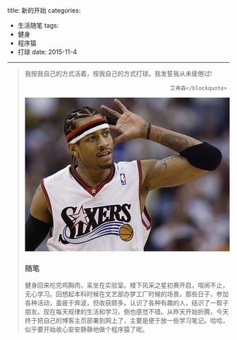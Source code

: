 title: 新的开始
categories:
  - 生活随笔
tags:
  - 健身
  - 程序猿
  - 打球
date: 2015-11-4
---
 <!-- HTML -->
<blockquote class="blockquote-center">我按我自己的方式活着，按我自己的方式打球。我发誓我从未疲倦过!
 
                                                  艾弗森</blockquote>
<!--more-->
<img src="/uploads/ai1.jpg" />


### 随笔
健身回来吃完鸡胸肉，呆坐在实验室。楼下风采之星初赛开启，喧闹不止，无心学习。回想起本科时候在文艺部办梦工厂时候的场景。那些日子，参加各种活动，虽疲于奔波，但收获颇多。认识了各种有趣的人，结识了一帮子朋友。现在每天规律的生活和学习，倒也感觉不错。从昨天开始折腾，今天终于把自己的博客主页部署到网上了，主要是便于放一些学习笔记。哈哈，似乎要开始收心安安静静地做个程序猿了呢。
